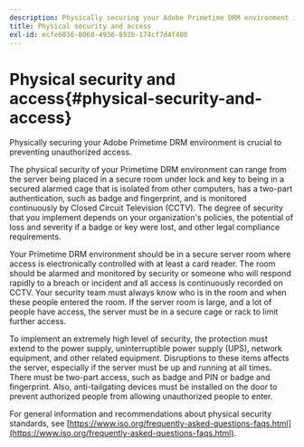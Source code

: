 ```yaml
---
description: Physically securing your Adobe Primetime DRM environment is crucial to preventing unauthorized access.
title: Physical security and access
exl-id: ecfe6036-8068-4936-892b-174cf7d4f480
---
```

# Physical security and access{#physical-security-and-access}

Physically securing your Adobe Primetime DRM environment is crucial to preventing unauthorized access.

The physical security of your Primetime DRM environment can range from the server being placed in a secure room under lock and key to being in a secured alarmed cage that is isolated from other computers, has a two-part authentication, such as badge and fingerprint, and is monitored continuously by Closed Circuit Television (CCTV). The degree of security that you implement depends on your organization's policies, the potential of loss and severity if a badge or key were lost, and other legal compliance requirements.

Your Primetime DRM environment should be in a secure server room where access is electronically controlled with at least a card reader. The room should be alarmed and monitored by security or someone who will respond rapidly to a breach or incident and all access is continuously recorded on CCTV. Your security team must always know who is in the room and when these people entered the room. If the server room is large, and a lot of people have access, the server must be in a secure cage or rack to limit further access.

To implement an extremely high level of security, the protection must extend to the power supply, uninterruptible power supply (UPS), network equipment, and other related equipment. Disruptions to these items affects the server, especially if the server must be up and running at all times. There must be two-part access, such as badge and PIN or badge and fingerprint. Also, anti-tailgating devices must be installed on the door to prevent authorized people from allowing unauthorized people to enter.

For general information and recommendations about physical security standards, see [https://www.iso.org/frequently-asked-questions-faqs.html](https://www.iso.org/frequently-asked-questions-faqs.html).
